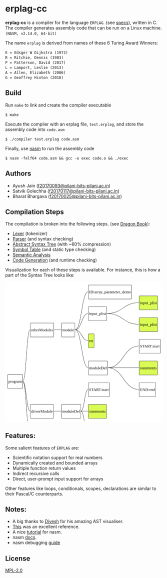 # erplag-cc

**erplag-cc** is a compiler for the language `ERPLAG`. (see [specs](erplag_specs.pdf)), written in C. The compiler generates assembly code that can be run on a Linux machine. `(NASM, v2.14.0, 64-bit)`

The name `erplag` is derived from names of these 6 Turing Award Winners:

```
E = Edsger W Dijkstra (1972)
R = Ritchie, Dennis (1983)
P = Patterson, David (2017)
L = Lamport, Leslie (2013)
A = Allen, Elizabeth (2006)
G = Geoffrey Hinton (2018)
```

## Build

Run `make` to link and create the compiler executable
```
$ make
```
Execute the compiler with an erplag file, `test.erplag`, and store the assembly code into `code.asm`  
```
$ ./compiler test.erplag code.asm
```
Finally, use [nasm](https://www.nasm.us/pub/nasm/releasebuilds/?C=M;O=D) to run the assembly code
```
$ nasm -felf64 code.asm && gcc -o exec code.o && ./exec
```

## Authors

* Ayush Jain (<f20170093@pilani-bits-pilani.ac.in>)
* Satvik Golechha (<f20170117@pilani-bits-pilani.ac.in>)
* Bharat Bhargava (<f20170025@pilani-bits-pilani.ac.in>)

## Compilation Steps

The compilation is broken into the following steps. (see [Dragon Book](https://en.wikipedia.org/wiki/Compilers:_Principles,_Techniques,_and_Tools)):

* [Lexer](lexer.c) (tokenizer)
* [Parser](parser.c) (and syntax checking)
* [Abstract Syntax Tree](ast.c) (with ~60% compression)
* [Symbol Table](symbol_table.c) (and static type checking)
* [Semantic Analysis](semantic_analyser.c)
* [Code Generation](code_gen.c) (and runtime checking)

Visualization for each of these steps is available. For instance, this is how a part of the Syntax Tree looks like:

![ast](ast_visual.png)

## Features:

Some salient features of `ERPLAG` are:
- Scientific notation support for real numbers
- Dynamically created and bounded arrays
- Multiple function return values 
- Indirect recursive calls
- Direct, user-prompt input support for arrays

Other features like loops, conditionals, scopes, declarations are similar to their Pascal/C counterparts.

## Notes:

- A big thanks to [Divesh](https://github.com/diveshuttam) for his amazing AST visualiser.
- [This](https://www.cs.cmu.edu/~aplatzer/course/Compilers/waitegoos.pdf) was an excellent reference.
- A nice [tutorial](https://cs.lmu.edu/~ray/notes/nasmtutorial/) for nasm.
- nasm [docs](https://www.nasm.us/doc/).
- nasm debugging [guide](https://www.cs.umb.edu/~cheungr/cs341/Using_gdb_for_Assembly.pdf)

## License
[MPL-2.0](https://github.com/7vik/erplag-cc/blob/master/LICENSE)
